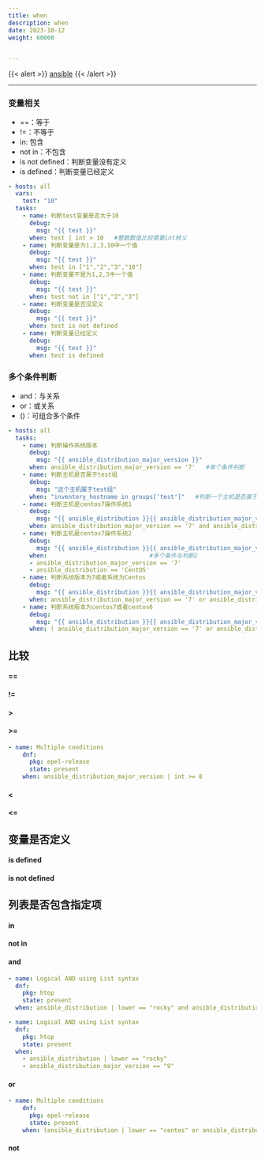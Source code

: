 ```yaml
---
title: when
description: when
date: 2023-10-12
weight: 60000


---
```

<style>
th, td {
  border: 1px solid rgb(190, 190, 190);
}
</style>
{{< alert >}}
[ansible](https://zhangzhuo.ltd/articles/2022/05/03/1651591339922.html)
{{< /alert >}}

---

### 变量相关


- ==：等于
- !=：不等于
- in: 包含
- not in：不包含
- is not defined：判断变量没有定义
- is defined：判断变量已经定义

```yaml
- hosts: all
  vars:
    test: "10"
  tasks:
    - name: 判断test变量是否大于10
      debug:
        msg: "{{ test }}"
      when: test | int > 10   #整数数值比较需要int转义
    - name: 判断变量是为1,2,3,10中一个值
      debug:
        msg: "{{ test }}"
      when: test in ["1","2","3","10"]
    - name: 判断变量不是为1,2,3中一个值
      debug:
        msg: "{{ test }}"
      when: test not in ["1","2","3"]
    - name: 判断变量是否没定义
      debug:
        msg: "{{ test }}"
      when: test is not defined
    - name: 判断变量已经定义
      debug:
        msg: "{{ test }}"
      when: test is defined
```


### 多个条件判断

- and：与关系
- or：或关系
- ()：可组合多个条件

```yaml
- hosts: all
  tasks:
    - name: 判断操作系统版本
      debug:
        msg: "{{ ansible_distribution_major_version }}"
      when: ansible_distribution_major_version == '7'   #单个条件判断
    - name: 判断主机是否属于test组
      debug:
        msg: "这个主机属于test组"
      when: "inventory_hostname in groups['test']"   #判断一个主机是否属于一个组中
    - name: 判断主机是centos7操作系统1
      debug:
        msg: "{{ ansible_distribution }}{{ ansible_distribution_major_version }}"
      when: ansible_distribution_major_version == '7' and ansible_distribution == 'CentOS'  #多个条件与判断1
    - name: 判断主机是centos7操作系统2
      debug:
        msg: "{{ ansible_distribution }}{{ ansible_distribution_major_version }}"
      when:                             #多个条件与判断2
      - ansible_distribution_major_version == '7'
      - ansible_distribution == 'CentOS'
    - name: 判断系统版本为7或者系统为Centos
      debug:
        msg: "{{ ansible_distribution }}{{ ansible_distribution_major_version }}"
      when: ansible_distribution_major_version == '7' or ansible_distribution == 'CentOS' #多个条件或
    - name: 判断系统版本为centos7或者centos6
      debug:
        msg: "{{ ansible_distribution }}{{ ansible_distribution_major_version }}"
      when: ( ansible_distribution_major_version == '7' or ansible_distribution == 'CentOS' ) or ( ansible_distribution_major_version == '6' or ansible_distribution == 'CentOS' )  #多个条件或
```



## 比较

#### ==



#### !=



#### >



#### >=

```yaml
- name: Multiple conditions
    dnf:
      pkg: epel-release
      state: present
    when: ansible_distribution_major_version | int >= 8

```


#### <



#### <=


## 变量是否定义

#### is defined



#### is not defined


## 列表是否包含指定项

#### in



#### not in




#### and

```yaml
- name: Logical AND using List syntax
  dnf:
    pkg: htop
    state: present
  when: ansible_distribution | lower == "rocky" and ansible_distribution_major_version == "9"

```

```yaml
- name: Logical AND using List syntax
  dnf:
    pkg: htop
    state: present
  when:
    - ansible_distribution | lower == "rocky"
    - ansible_distribution_major_version == "9"

```


#### or


```yaml
- name: Multiple conditions
    dnf:
      pkg: epel-release
      state: present
    when: (ansible_distribution | lower == "centos" or ansible_distribution | lower == "rocky") and ansible_distribution_major_version | int >= 8

```



#### not







